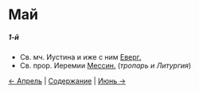 
# Май

##### 1-й

- Св. мч. Иустина и иже с ним [Еверг.](05_01_EUR.ru.md)
- Св. прор. Иеремии [Мессин.](05_01_MES.ru.md) (*тропарь и Литургия*)

[← Апрель](../04_april/README.md) | [Содержание](../README.md) | [Июнь →](../06_june/README.md)